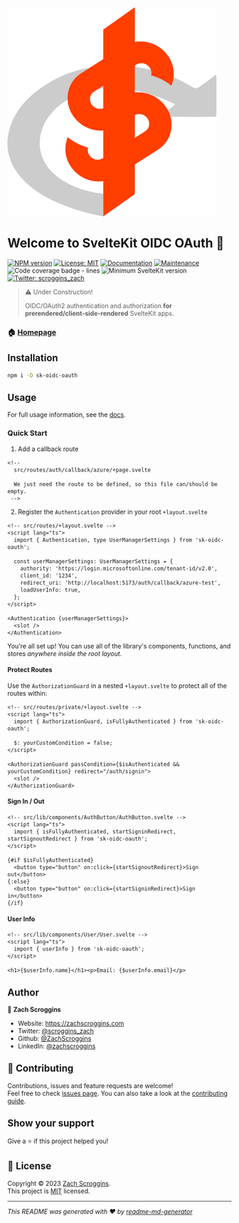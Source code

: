![Logo](https://raw.githubusercontent.com/ZachScroggins/sk-oidc-oauth/main/static/sk-oidc-oauth.svg)

# Welcome to SvelteKit OIDC OAuth 👋

[![NPM version](https://badgen.net/npm/v/sk-oidc-oauth)](https://www.npmjs.com/package/sk-oidc-oauth)
[![License: MIT](https://img.shields.io/github/license/ZachScroggins/sk-oidc-oauth)](https://github.com/ZachScroggins/sk-oidc-oauth/blob/main/LICENSE)
[![Documentation](https://img.shields.io/badge/documentation-yes-brightgreen.svg)](https://sk-oidc-oauth.zachscroggins.com)
[![Maintenance](https://img.shields.io/badge/Maintained%3F-yes-green.svg)](https://github.com/ZachScroggins/sk-oidc-oauth/graphs/commit-activity)
![Code coverage badge - lines](https://gist.githubusercontent.com/ZachScroggins/b8b49faa30e1c89ee7edefe90be9ca6f/raw/lines-badge.svg)
![Minimum SvelteKit version](https://badgen.net/badge/SvelteKit/^1.20.4/ff3e00)
[![Twitter: scroggins_zach](https://img.shields.io/twitter/follow/scroggins_zach.svg?style=social)](https://twitter.com/scroggins_zach)

> ⚠️ Under Construction!
>
> OIDC/OAuth2 authentication and authorization **for prerendered/client-side-rendered** SvelteKit apps.

### 🏠 [Homepage](https://sk-oidc-oauth.zachscroggins.com)

## Installation

```sh
npm i -D sk-oidc-oauth
```

## Usage

For full usage information, see the [docs](https://sk-oidc-oauth.zachscroggins.com).

### Quick Start

1. Add a callback route

```svelte
<!-- 
  src/routes/auth/callback/azure/+page.svelte

  We just need the route to be defined, so this file can/should be empty.
 -->
```

2. Register the `Authentication` provider in your root `+layout.svelte`

```svelte
<!-- src/routes/+layout.svelte -->
<script lang="ts">
  import { Authentication, type UserManagerSettings } from 'sk-oidc-oauth';

  const userManagerSettings: UserManagerSettings = {
    authority: 'https://login.microsoftonline.com/tenant-id/v2.0',
    client_id: '1234',
    redirect_uri: 'http://localhost:5173/auth/callback/azure-test',
    loadUserInfo: true,
  };
</script>

<Authentication {userManagerSettings}>
  <slot />
</Authentication>
```

You're all set up! You can use all of the library's components, functions, and stores _anywhere inside the root layout_.

#### Protect Routes

Use the `AuthorizationGuard` in a nested `+layout.svelte` to protect all of the routes within:

```svelte
<!-- src/routes/private/+layout.svelte -->
<script lang="ts">
  import { AuthorizationGuard, isFullyAuthenticated } from 'sk-oidc-oauth';

  $: yourCustomCondition = false;
</script>

<AuthorizationGuard passCondition={$isAuthenticated && yourCustomCondition} redirect="/auth/signin">
  <slot />
</AuthorizationGuard>
```

#### Sign In / Out

```svelte
<!-- src/lib/components/AuthButton/AuthButton.svelte -->
<script lang="ts">
  import { isFullyAuthenticated, startSigninRedirect, startSignoutRedirect } from 'sk-oidc-oauth';
</script>

{#if $isFullyAuthenticated}
  <button type="button" on:click={startSignoutRedirect}>Sign out</button>
{:else}
  <button type="button" on:click={startSigninRedirect}>Sign in</button>
{/if}
```

#### User Info

```svelte
<!-- src/lib/components/User/User.svelte -->
<script lang="ts">
  import { userInfo } from 'sk-oidc-oauth';
</script>

<h1>{$userInfo.name}</h1><p>Email: {$userInfo.email}</p>
```

## Author

👤 **Zach Scroggins**

- Website: https://zachscroggins.com
- Twitter: [@scroggins_zach](https://twitter.com/scroggins_zach)
- Github: [@ZachScroggins](https://github.com/ZachScroggins)
- LinkedIn: [@zachscroggins](https://linkedin.com/in/zachscroggins)

## 🤝 Contributing

Contributions, issues and feature requests are welcome!<br />Feel free to check [issues page](https://github.com/ZachScroggins/sk-oidc-oauth/issues). You can also take a look at the [contributing guide](https://github.com/ZachScroggins/sk-oidc-oauth/blob/main/CONTRIBUTING.md).

## Show your support

Give a ⭐️ if this project helped you!

## 📝 License

Copyright © 2023 [Zach Scroggins](https://github.com/ZachScroggins).<br />
This project is [MIT](https://github.com/ZachScroggins/sk-oidc-oauth/blob/main/LICENSE) licensed.

---

_This README was generated with ❤️ by [readme-md-generator](https://github.com/kefranabg/readme-md-generator)_
